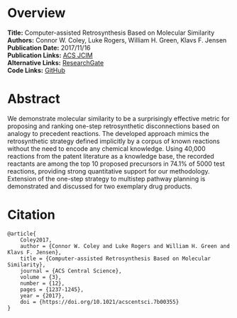# Overview
**Title:** Computer-assisted Retrosynthesis Based on Molecular Similarity<br>
**Authors:** Connor W. Coley, Luke Rogers, William H. Green, Klavs F. Jensen<br>
**Publication Date:** 2017/11/16<br>
**Publication Links:** [ACS JCIM](https://pubs.acs.org/doi/10.1021/acscentsci.7b00355)<br>
**Alternative Links:** [ResearchGate](https://www.researchgate.net/publication/321114070_Computer-Assisted_Retrosynthesis_Based_on_Molecular_Similarity)<br>
**Code Links:** [GitHub](https://github.com/connorcoley/retrosim)


# Abstract
We demonstrate molecular similarity to be a surprisingly effective metric for proposing and ranking one-step
retrosynthetic disconnections based on analogy to precedent reactions. The developed approach mimics the retrosynthetic
strategy defined implicitly by a corpus of known reactions without the need to encode any chemical knowledge. Using
40,000 reactions from the patent literature as a knowledge base, the recorded reactants are among the top 10 proposed
precursors in 74.1% of 5000 test reactions, providing strong quantitative support for our methodology. Extension of the
one-step strategy to multistep pathway planning is demonstrated and discussed for two exemplary drug products.


# Citation
```
@article{
    Coley2017,
    author = {Connor W. Coley and Luke Rogers and William H. Green and Klavs F. Jensen},
    title = {Computer-assisted Retrosynthesis Based on Molecular Similarity},
    journal = {ACS Central Science},
    volume = {3},
    number = {12},
    pages = {1237-1245},
    year = {2017},
    doi = {https://doi.org/10.1021/acscentsci.7b00355}
}
```
